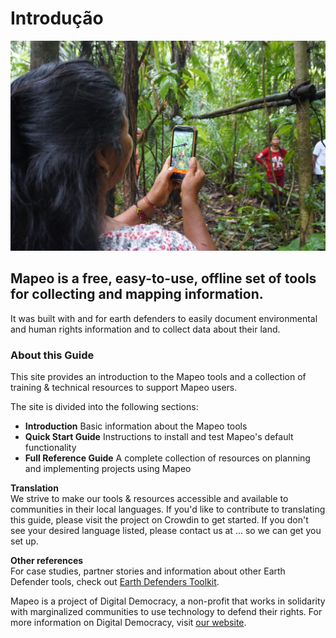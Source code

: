 # Introdução

![](.gitbook/assets/ac-siona2-1024x683.jpg)

## Mapeo is a free, easy-to-use, offline set of tools for collecting and mapping information.

It was built with and for earth defenders to easily document environmental and human rights information and to collect data about their land.

### About this Guide

This site provides an introduction to the Mapeo tools and a collection of training & technical resources to support Mapeo users.

The site is divided into the following sections:

* **Introduction** Basic information about the Mapeo tools
* **Quick Start Guide** Instructions to install and test Mapeo's default functionality
* **Full Reference Guide** A complete collection of resources on planning and implementing projects using Mapeo

**Translation**  
We strive to make our tools & resources accessible and available to communities in their local languages. If you'd like to contribute to translating this guide, please visit the project on Crowdin to get started. If you don't see your desired language listed, please contact us at ... so we can get you set up.

**Other references**  
For case studies, partner stories and information about other Earth Defender tools, check out [Earth Defenders Toolkit](https://www.earthdefenderstoolkit.com/).

Mapeo is a project of Digital Democracy, a non-profit that works in solidarity with marginalized communities to use technology to defend their rights. For more information on Digital Democracy, visit [our website](https://www.digital-democracy.org/).

